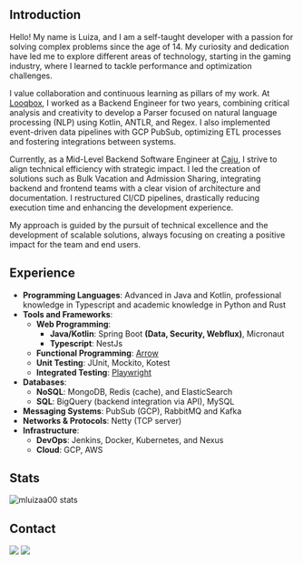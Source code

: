 ## Introduction

Hello! My name is Luiza, and I am a self-taught developer with a passion for solving complex problems since the age of 14. My curiosity and dedication have led me to explore different areas of technology, starting in the gaming industry, where I learned to tackle performance and optimization challenges.

I value collaboration and continuous learning as pillars of my work. At [Looqbox](https://looqbox.com/), I worked as a Backend Engineer for two years, combining critical analysis and creativity to develop a Parser focused on natural language processing (NLP) using Kotlin, ANTLR, and Regex. I also implemented event-driven data pipelines with GCP PubSub, optimizing ETL processes and fostering integrations between systems.

Currently, as a Mid-Level Backend Software Engineer at [Caju](https://www.caju.com.br/), I strive to align technical efficiency with strategic impact. I led the creation of solutions such as Bulk Vacation and Admission Sharing, integrating backend and frontend teams with a clear vision of architecture and documentation. I restructured CI/CD pipelines, drastically reducing execution time and enhancing the development experience.

My approach is guided by the pursuit of technical excellence and the development of scalable solutions, always focusing on creating a positive impact for the team and end users.

## Experience

- **Programming Languages**: Advanced in Java and Kotlin, professional knowledge in Typescript and academic knowledge in Python and Rust
- **Tools and Frameworks**:
   - **Web Programming**:
      - **Java/Kotlin**: Spring Boot **(Data, Security, Webflux)**, Micronaut
      - **Typescript**: NestJs
   - **Functional Programming**: [Arrow](https://arrow-kt.io/)
   - **Unit Testing**: JUnit, Mockito, Kotest
   - **Integrated Testing**: [Playwright](https://playwright.dev/)
- **Databases**:
   - **NoSQL**: MongoDB, Redis (cache), and ElasticSearch
   - **SQL**: BigQuery (backend integration via API), MySQL
- **Messaging Systems**: PubSub (GCP), RabbitMQ and Kafka
- **Networks & Protocols**: Netty (TCP server)
- **Infrastructure**:
   - **DevOps**: Jenkins, Docker, Kubernetes, and Nexus
   - **Cloud**: GCP, AWS

## Stats

![mluizaa00 stats](https://github-readme-stats.vercel.app/api?username=mluizaa00&count_private=true&show_icons=true&theme=radical)

## Contact

<div> 
  <a href="mailto:taeckls@gmail.com"><img src="https://img.shields.io/badge/-Gmail-%23333?style=for-the-badge&logo=gmail&logoColor=white"></a>
  <a href="https://www.linkedin.com/in/luizaprestes00"><img src="https://img.shields.io/badge/-LinkedIn-%230077B5?style=for-the-badge&logo=linkedin&logoColor=white"></a>
</div>
